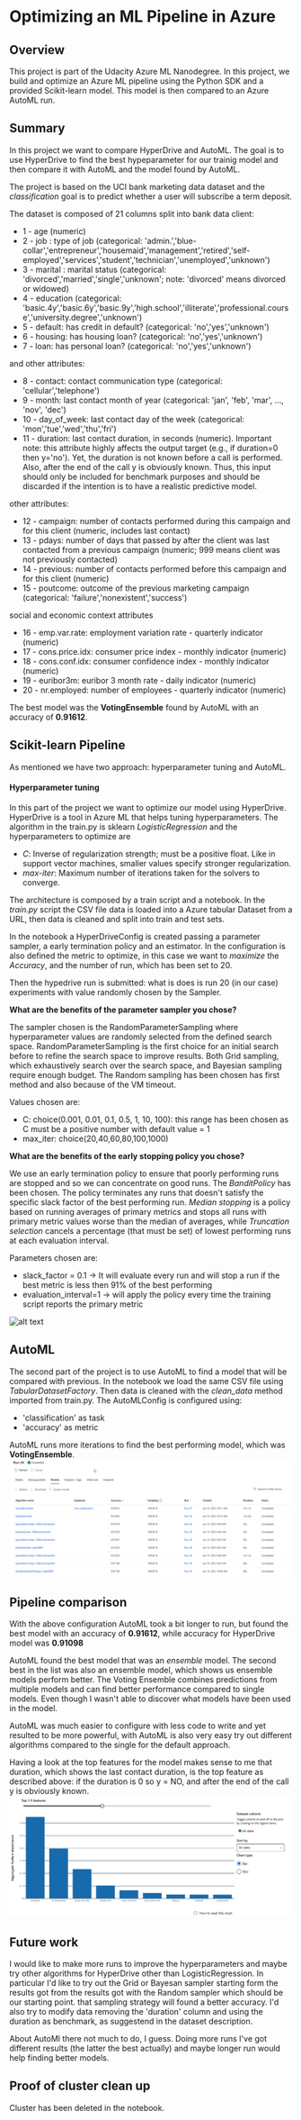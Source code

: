 # Optimizing an ML Pipeline in Azure

## Overview
This project is part of the Udacity Azure ML Nanodegree.
In this project, we build and optimize an Azure ML pipeline using the Python SDK and a provided Scikit-learn model.
This model is then compared to an Azure AutoML run.

## Summary
In this project we want to compare HyperDrive and AutoML. The goal is to use HyperDrive to find the best hypeparameter for our trainig model and then compare it with AutoML and the model found by AutoML. 

The project is based on the UCI bank marketing data dataset and the _classification_ goal is to predict whether a user will subscribe a term deposit.

The dataset is composed of 21 columns split into bank data client:

* 1 - age (numeric)
* 2 - job : type of job (categorical: 'admin.','blue-collar','entrepreneur','housemaid','management','retired','self-employed','services','student','technician','unemployed','unknown')
* 3 - marital : marital status (categorical: 'divorced','married','single','unknown'; note: 'divorced' means divorced or widowed)
* 4 - education (categorical: 'basic.4y','basic.6y','basic.9y','high.school','illiterate','professional.course','university.degree','unknown')
* 5 - default: has credit in default? (categorical: 'no','yes','unknown')
* 6 - housing: has housing loan? (categorical: 'no','yes','unknown')
* 7 - loan: has personal loan? (categorical: 'no','yes','unknown')

and other attributes:
* 8 - contact: contact communication type (categorical: 'cellular','telephone')
* 9 - month: last contact month of year (categorical: 'jan', 'feb', 'mar', ..., 'nov', 'dec')
* 10 - day_of_week: last contact day of the week (categorical: 'mon','tue','wed','thu','fri')
* 11 - duration: last contact duration, in seconds (numeric). Important note: this attribute highly affects the output target (e.g., if duration=0 then y='no'). Yet, the duration is not known before a call is performed. Also, after the end of the call y is obviously known. Thus, this input should only be included for benchmark purposes and should be discarded if the intention is to have a realistic predictive model.

other attributes:
* 12 - campaign: number of contacts performed during this campaign and for this client (numeric, includes last contact)
* 13 - pdays: number of days that passed by after the client was last contacted from a previous campaign (numeric; 999 means client was not previously contacted)
* 14 - previous: number of contacts performed before this campaign and for this client (numeric)
* 15 - poutcome: outcome of the previous marketing campaign (categorical: 'failure','nonexistent','success')

social and economic context attributes
* 16 - emp.var.rate: employment variation rate - quarterly indicator (numeric)
* 17 - cons.price.idx: consumer price index - monthly indicator (numeric)
* 18 - cons.conf.idx: consumer confidence index - monthly indicator (numeric)
* 19 - euribor3m: euribor 3 month rate - daily indicator (numeric)
* 20 - nr.employed: number of employees - quarterly indicator (numeric)


The best model was the **VotingEnsemble** found by AutoML with an accuracy of **0.91612**.

## Scikit-learn Pipeline
As mentioned we have two approach: hyperparameter tuning and AutoML.

#### Hyperparameter tuning
In this part of the project we want to optimize our model using HyperDrive. 
HyperDrive is a tool in Azure ML that helps tuning hyperparameters.
The algorithm in the train.py is sklearn _LogisticRegression_ and the
 hyperparameters to optimize are 
* *C*: Inverse of regularization strength; must be a positive float.
 Like in support vector machines, smaller values specify stronger regularization.
* *max-iter*: Maximum number of iterations taken for the solvers to converge.

The architecture is composed by a train script and a notebook.
In the _train.py_ script the CSV file data is loaded into a Azure tabular Dataset from a URL, then data is cleaned and split into train and test sets.

In the notebook a HyperDriveConfig is created passing a parameter sampler, a early termination policy and an estimator.
In the configuration is also defined the metric to optimize, in this case we want to _maximize_ the _Accuracy_, and the number of run, which has been set to 20. 

Then the hypedrive run is submitted: what is does is run 20 (in our case) experiments with value randomly chosen by the Sampler. 

**What are the benefits of the parameter sampler you chose?**

The sampler chosen is the RandomParameterSampling where hyperparameter values are randomly selected from the defined search space. RandomParameterSampling is the first choice for an initial search before to refine the search space to improve results.
Both Grid sampling, which exhaustively search over the search space, and Bayesian sampling require enough budget. 
The Random sampling has been chosen has first method and also because of the VM timeout. 

Values chosen are:
* C: choice(0.001, 0.01, 0.1, 0.5, 1,  10, 100): this range has been chosen as C must be a positive number with default value = 1 
* max_iter: choice(20,40,60,80,100,1000)

**What are the benefits of the early stopping policy you chose?**

We use an early termination policy to ensure that poorly performing runs are stopped and so we can concentrate on good runs. 
The *BanditPolicy* has been chosen. The policy terminates any runs that doesn't satisfy the specific slack factor of the best performing run.
*Median stopping* is a policy based on running averages of primary metrics and stops all runs with primary metric values worse than the median of averages, while *Truncation selection* cancels a percentage (that must be set) of lowest performing runs at each evaluation interval.

Parameters chosen are:
* slack_factor = 0.1 -> It will evaluate every run and will stop a run if the best metric is less then 91% of the best performing
* evaluation_interval=1 -> will apply the policy every time the training script reports the primary metric

![alt text](https://github.com/emanuelef1/Optimizing_a_Pipeline_in_Azure/blob/master/hyperdrive.png)

## AutoML
The second part of the project is to use AutoML to find a model that will be compared with previous. 
In the notebook we load the same CSV file using _TabularDatasetFactory_. 
Then data is cleaned with the _clean_data_ method imported from train.py.
The AutoMLConfig is configured using: 
* 'classification' as task 
* 'accuracy' as metric

AutoML runs more iterations to find the best performing model, which was **VotingEnsemble**.
![Top 9 features](https://github.com/emanuelef1/Optimizing_a_Pipeline_in_Azure_EF/blob/master/images/all_models.png)

## Pipeline comparison
With the above configuration AutoML took a bit longer to run, but found the best model with an accuracy of **0.91612**,
 while accuracy for HyperDrive model was **0.91098**
 
AutoML found the best model that was an _ensemble_ model. The second best in the list was also 
an ensemble model, which shows us ensemble models perform better.
The Voting Ensemble combines predictions from multiple models and can find better performance
compared to single models.
Even though I wasn't able to discover what models have been used in the model.

AutoML was much easier to configure with less code to write and yet resulted to be more powerful, with AutoML 
is also very easy try out different algorithms compared to the single for the default approach.

Having a look at the top features for the model makes sense to me that duration, which shows the last contact duration, is the top feature as described above: if the duration is 0 so y = NO, and after the end of the call y is obviously known.
![Top 9 features](https://github.com/emanuelef1/Optimizing_a_Pipeline_in_Azure_EF/blob/master/images/top_9_features.png)

## Future work
I would like to make more runs to improve the hyperparameters and maybe try other algorithms for HyperDrive other than
LogisticRegression.
In particular I'd like to try out the Grid or Bayesan sampler starting form the results 
got from the results got with the Random sampler which should be 
our starting point. 
that sampling strategy will found a better accuracy. 
I'd also try to modify data removing the 'duration' column and using the duration as benchmark, as suggestend in the dataset description.

About AutoMl there not much to do, I guess. Doing more runs I've got different results (the latter the best actually) 
and maybe longer run would help finding better models.   

## Proof of cluster clean up
Cluster has been deleted in the notebook.
